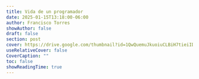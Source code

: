```yaml
---
title: Vida de un programador
date: 2025-01-15T13:18:00-06:00
author: Francisco Torres
showAuthor: false
draft: false
section: post
cover: https://drive.google.com/thumbnail?id=1QwQuemuJkuoiuCLBiH7tieiIDUxVJWwM&sz=w1920-h1080
useRelativeCover: false
CoverCaption: ""
toc: false
showReadingTime: true
---
```

